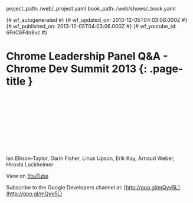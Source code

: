 project_path: /web/_project.yaml
book_path: /web/shows/_book.yaml

{# wf_autogenerated #}
{# wf_updated_on: 2013-12-05T04:03:06.000Z #}
{# wf_published_on: 2013-12-05T04:03:06.000Z #}
{# wf_youtube_id: 6FnC6Fdn8vc #}

# Chrome Leadership Panel Q&amp;A - Chrome Dev Summit 2013 {: .page-title }


<div class="video-wrapper">
  <iframe class="devsite-embedded-youtube-video" data-video-id="6FnC6Fdn8vc"
          data-autohide="1" data-showinfo="0" frameborder="0" allowfullscreen>
  </iframe>
</div>

Ian Ellison-Taylor, Darin Fisher, Linus Upson, Erik Kay, Arnaud Weber, Hiroshi Lockheimer

View on [YouTube](https://youtu.be/6FnC6Fdn8vc)

Subscribe to the Google Developers channel at: [http://goo.gl/mQyv5L](http://goo.gl/mQyv5L)
